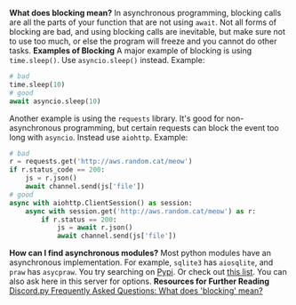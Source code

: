 **What does blocking mean?**
In asynchronous programming, blocking calls are all the parts of your function that are not using `await`. Not all forms of blocking are bad, and using blocking calls are inevitable, but make sure not to use too much, or else the program will freeze and you cannot do other tasks.
**Examples of Blocking**
A major example of blocking is using `time.sleep()`. Use `asyncio.sleep()` instead.
Example:
```py
# bad
time.sleep(10)
# good
await asyncio.sleep(10)
```
Another example is using the `requests` library. It's good for non-asynchronous programming, but certain requests can block the event too long with `asyncio`. Instead use `aiohttp`. Example:
```py
# bad
r = requests.get('http://aws.random.cat/meow')
if r.status_code == 200:
    js = r.json()
    await channel.send(js['file'])
# good
async with aiohttp.ClientSession() as session:
    async with session.get('http://aws.random.cat/meow') as r:
        if r.status == 200:
            js = await r.json()
            await channel.send(js['file'])
```
**How can I find asynchronous modules?**
Most python modules have an asynchronous implementation. For example, `sqlite3` has `aiosqlite`, and `praw` has `asycpraw`. You try searching on [Pypi](https://pypi.org). Or check out [this list](https://github.com/timofurrer/awesome-asyncio).
You can also ask here in this server for options.
**Resources for Further Reading**
[Discord.py Frequently Asked Questions: What does 'blocking' mean?](https://discordpy.readthedocs.io/en/latest/faq.html#what-does-blocking-mean)